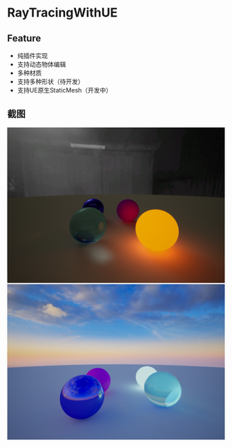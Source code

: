 # RayTracingWithUE

## Feature
- 纯插件实现
- 支持动态物体编辑
- 多种材质
- 支持多种形状（待开发）
- 支持UE原生StaticMesh（开发中）

## 截图
![alt text](ScreenShot00000.png)
![alt text](ScreenShot00001.png)